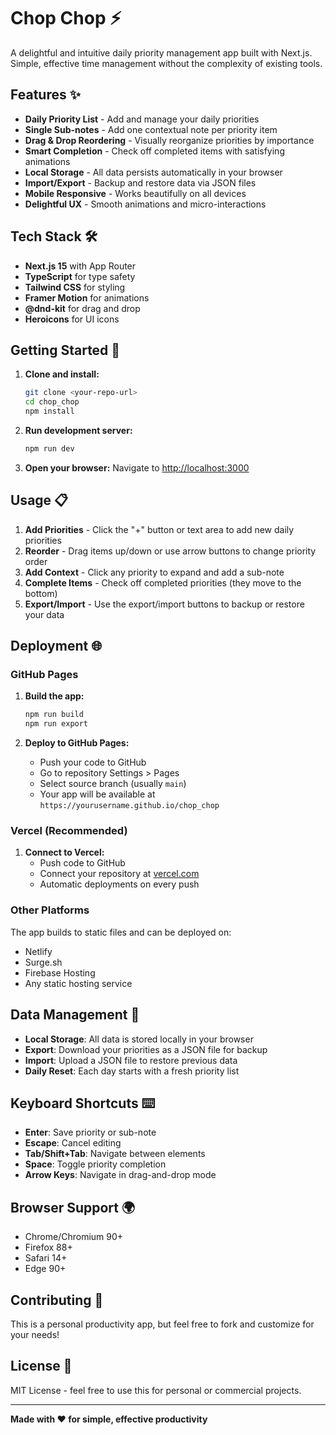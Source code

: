 # Chop Chop ⚡️

A delightful and intuitive daily priority management app built with Next.js. Simple, effective time management without the complexity of existing tools.

## Features ✨

- **Daily Priority List** - Add and manage your daily priorities
- **Single Sub-notes** - Add one contextual note per priority item  
- **Drag & Drop Reordering** - Visually reorganize priorities by importance
- **Smart Completion** - Check off completed items with satisfying animations
- **Local Storage** - All data persists automatically in your browser
- **Import/Export** - Backup and restore data via JSON files
- **Mobile Responsive** - Works beautifully on all devices
- **Delightful UX** - Smooth animations and micro-interactions

## Tech Stack 🛠

- **Next.js 15** with App Router
- **TypeScript** for type safety
- **Tailwind CSS** for styling
- **Framer Motion** for animations
- **@dnd-kit** for drag and drop
- **Heroicons** for UI icons

## Getting Started 🚀

1. **Clone and install:**
   ```bash
   git clone <your-repo-url>
   cd chop_chop
   npm install
   ```

2. **Run development server:**
   ```bash
   npm run dev
   ```

3. **Open your browser:**
   Navigate to [http://localhost:3000](http://localhost:3000)

## Usage 📋

1. **Add Priorities** - Click the "+" button or text area to add new daily priorities
2. **Reorder** - Drag items up/down or use arrow buttons to change priority order
3. **Add Context** - Click any priority to expand and add a sub-note
4. **Complete Items** - Check off completed priorities (they move to the bottom)
5. **Export/Import** - Use the export/import buttons to backup or restore your data

## Deployment 🌐

### GitHub Pages
1. **Build the app:**
   ```bash
   npm run build
   npm run export
   ```

2. **Deploy to GitHub Pages:**
   - Push your code to GitHub
   - Go to repository Settings > Pages
   - Select source branch (usually `main`)
   - Your app will be available at `https://yourusername.github.io/chop_chop`

### Vercel (Recommended)
1. **Connect to Vercel:**
   - Push code to GitHub
   - Connect your repository at [vercel.com](https://vercel.com)
   - Automatic deployments on every push

### Other Platforms
The app builds to static files and can be deployed on:
- Netlify
- Surge.sh  
- Firebase Hosting
- Any static hosting service

## Data Management 💾

- **Local Storage**: All data is stored locally in your browser
- **Export**: Download your priorities as a JSON file for backup
- **Import**: Upload a JSON file to restore previous data
- **Daily Reset**: Each day starts with a fresh priority list

## Keyboard Shortcuts ⌨️

- **Enter**: Save priority or sub-note
- **Escape**: Cancel editing
- **Tab/Shift+Tab**: Navigate between elements
- **Space**: Toggle priority completion
- **Arrow Keys**: Navigate in drag-and-drop mode

## Browser Support 🌍

- Chrome/Chromium 90+
- Firefox 88+
- Safari 14+
- Edge 90+

## Contributing 🤝

This is a personal productivity app, but feel free to fork and customize for your needs!

## License 📄

MIT License - feel free to use this for personal or commercial projects.

---

**Made with ❤️ for simple, effective productivity**